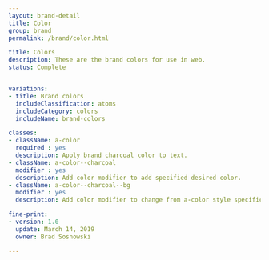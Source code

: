 ```yaml
---
layout: brand-detail
title: Color
group: brand
permalink: /brand/color.html

title: Colors
description: These are the brand colors for use in web.
status: Complete


variations:
- title: Brand colors
  includeClassification: atoms
  includeCategory: colors
  includeName: brand-colors

classes:
- className: a-color
  required : yes
  description: Apply brand charcoal color to text.
- className: a-color--charcoal
  modifier : yes
  description: Add color modifier to add specified desired color.
- className: a-color--charcoal--bg
  modifier : yes
  description: Add color modifier to change from a-color style specific color to background of element.

fine-print:
- version: 1.0
  update: March 14, 2019
  owner: Brad Sosnowski

---
```

